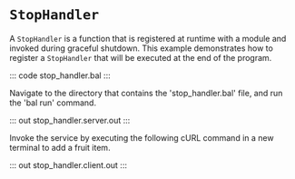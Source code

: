 # `StopHandler`

A `StopHandler` is a function that is registered at runtime with a module and invoked during graceful shutdown.
This example demonstrates how to register a `StopHandler` that will be executed at the end of the program.

::: code stop_handler.bal :::

Navigate to the directory that contains the 'stop_handler.bal' file, and run the 'bal run' command.

::: out stop_handler.server.out :::

Invoke the service by executing the following cURL command in a new terminal to add a fruit item.

::: out stop_handler.client.out :::
